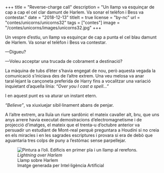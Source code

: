 +++
title = "Reverse-charge call"
description = "Un llamp va esquinçar de cap a cap el cel clar damunt de Harlem. Va sonar el telèfon i Bess va contestar."
date = "2018-12-13"
titleIt = true
license = "by-nc"
url = "contes/unicorns/unicorns32"
tags = ["contes"]
image = "/contes/unicorns/images/unicorns32.jpg"
+++

Un vespre d’estiu, un llamp va esquinçar de cap a punta el cel blau damunt de Harlem. Va sonar el telèfon i Bess va contestar.

—Digueu?

—Voleu acceptar una trucada de cobrament a destinació?

La màquina de tubs d’èter s’havia engegat de nou, però aquesta vegada la comunicació s’iniciava des de l’altre extrem. Una veu melosa va anar taral·lejant la cançoneta preferida de Harry fins a vocalitzar una variació inquietant d’aquella línia: *“Over you I cast a spell…”*

I en aquest punt es va aturar un instant etern.

*“Believe”*, va xiuxiuejar sibil·linament abans de penjar.

A l’altre extrem, ara lluïa un riure sardònic el mateix cavaller alt, bru, que uns anys arrere havia executat demostracions d’electromagnetisme i de projecció d’imatges, el mateix que el trenta-u d’octubre anterior va persuadir un estudiant de Mont-real perquè preguntara a Houdini si no creia en els miracles i en les sagrades escriptures i provara si era de debò que aguantaria tres colps de puny a l’estómac sense parpellejar.

<figure class="illustration"><img src="/contes/unicorns/images/unicorns32.jpg" alt="Pintura a l’oli. Edificis en primer pla i un llamp al rerefons."><figcaption><em>Lightning over Harlem</em><br>Llamp sobre Harlem<br><span class="ai-disclaimer">Imatge generada per Intel·ligència Artificial</span></figcaption></figure>


